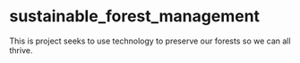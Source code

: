 # sustainable_forest_management

This is project seeks to use technology to preserve our forests so we can all thrive.
